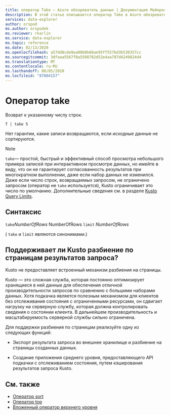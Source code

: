 ```yaml
---
title: оператор Take — Azure обозреватель данных | Документация Майкрософт
description: В этой статье описывается оператор Take в Azure обозреватель данных.
services: data-explorer
author: orspod
ms.author: orspodek
ms.reviewer: rkarlin
ms.service: data-explorer
ms.topic: reference
ms.date: 02/13/2020
ms.openlocfilehash: a57dd8cde9ea00b0b68ae95ff557bd3b530357cc
ms.sourcegitcommit: 3dfaaa5567f8a5598702d52e4aa787d4249824d4
ms.translationtype: MT
ms.contentlocale: ru-RU
ms.lasthandoff: 08/05/2020
ms.locfileid: "87804157"
---
```

# <a name="take-operator"></a>Оператор take

Возврат к указанному числу строк.

```kusto
T | take 5
```

Нет гарантии, какие записи возвращаются, если исходные данные не сортируются.

> [!NOTE]
> `take`— простой, быстрый и эффективный способ просмотра небольшого примера записей при интерактивном просмотре данных, но имейте в виду, что он не гарантирует согласованность результатов при многократном выполнении, даже если набор данных не изменился.
> Даже если число строк, возвращаемых запросом, не ограничено запросом (оператор не `take` используется), Kusto ограничивает это число по умолчанию. Дополнительные сведения см. в разделе [Kusto Query Limits](../concepts/querylimits.md).

## <a name="syntax"></a>Синтаксис

`take`*NumberOfRows* 
 NumberOfRows `limit` *NumberOfRows*

( `take` и `limit` являются синонимами.)

## <a name="does-kusto-support-paging-of-query-results"></a>Поддерживает ли Kusto разбиение по страницам результатов запроса?

Kusto не предоставляет встроенный механизм разбиения на страницы.

Kusto — это сложная служба, которая постоянно оптимизирует хранящиеся в ней данные для обеспечения отличной производительности запросов по сравнению с большими наборами данных. Хотя подкачка является полезным механизмом для клиентов без отслеживания состояния с ограниченными ресурсами, он сдвигает нагрузку на серверную службу, которая должна контролировать сведения о состоянии клиента. В дальнейшем производительность и масштабируемость серверной службы сильно ограничена.

Для поддержки разбиения по страницам реализуйте одну из следующих функций:

* Экспорт результата запроса во внешнее хранилище и разбиение на страницы созданных данных.

* Создание приложения среднего уровня, предоставляющего API подкачки с отслеживанием состояния, путем кэширования результатов запроса Kusto.

## <a name="see-also"></a>См. также

* [Оператор sort](sortoperator.md)
* [Оператор top](topoperator.md)
* [Вложенный оператор верхнего уровня](topnestedoperator.md)